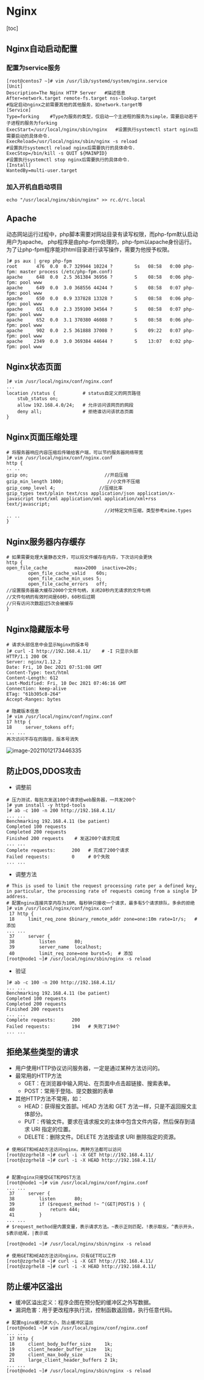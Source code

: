 # Nginx

[toc]

## Nginx自动启动配置

### 配置为service服务

```shell
[root@centos7 ~]# vim /usr/lib/systemd/system/nginx.service
[Unit]
Description=The Nginx HTTP Server	#描述信息
After=network.target remote-fs.target nss-lookup.target
#指定启动nginx之前需要其他的其他服务，如network.target等
[Service]
Type=forking	#Type为服务的类型，仅启动一个主进程的服务为simple，需要启动若干子进程的服务为forking
ExecStart=/usr/local/nginx/sbin/nginx	#设置执行systemctl start nginx后需要启动的具体命令.
ExecReload=/usr/local/nginx/sbin/nginx -s reload
#设置执行systemctl reload nginx后需要执行的具体命令.
ExecStop=/bin/kill -s QUIT ${MAINPID}
#设置执行systemctl stop nginx后需要执行的具体命令.
[Install]
WantedBy=multi-user.target
```

### 加入开机自启动项目

```shell
echo "/usr/local/nginx/sbin/nginx" >> rc.d/rc.local
```

## Apache

​		动态网站运行过程中，php脚本需要对网站目录有读写权限，而php-fpm默认启动用户为apache。 php程序是由php-fpm处理的，php-fpm以apache身份运行。为了让php-fpm程序能对html目录进行读写操作，需要为他授予权限。

```shell
]# ps aux | grep php-fpm
root       476  0.0  0.7 329944 10224 ?        Ss   08:58   0:00 php-fpm: master process (/etc/php-fpm.conf)
apache     648  0.0  2.5 361384 36956 ?        S    08:58   0:06 php-fpm: pool www
apache     649  0.0  3.0 368556 44244 ?        S    08:58   0:07 php-fpm: pool www
apache     650  0.0  0.9 337828 13328 ?        S    08:58   0:06 php-fpm: pool www
apache     651  0.0  2.3 359100 34564 ?        S    08:58   0:07 php-fpm: pool www
apache     652  0.0  3.1 370380 46088 ?        S    08:58   0:06 php-fpm: pool www
apache     902  0.0  2.5 361888 37008 ?        S    09:22   0:07 php-fpm: pool www
apache    2349  0.0  3.0 369384 44644 ?        S    13:07   0:02 php-fpm: pool www

```

## Nginx状态页面

```shell
]# vim /usr/local/nginx/conf/nginx.conf
...
location /status {			# status自定义的网页路径
	stub_status on;			
	allow 192.168.4.0/24;	# 允许访问该网页的网段
	deny all;				# 拒绝谁访问该状态页面
}
```

## Nginx页面压缩处理

```shell
# 将服务器响应内容压缩后传输给客户端，可以节约服务器网络带宽
]# vim /usr/local/nginx/conf/nginx.conf
http {
.. ..
gzip on;                            //开启压缩
gzip_min_length 1000;                //小文件不压缩
gzip_comp_level 4;                //压缩比率
gzip_types text/plain text/css application/json application/x-javascript text/xml application/xml application/xml+rss text/javascript;
                                    //对特定文件压缩，类型参考mime.types
.. ..
}
```

## Nginx服务器内存缓存

```shell
# 如果需要处理大量静态文件，可以将文件缓存在内存，下次访问会更快
http { 
open_file_cache          max=2000  inactive=20s;
        open_file_cache_valid    60s;
        open_file_cache_min_uses 5;
        open_file_cache_errors   off;
//设置服务器最大缓存2000个文件句柄，关闭20秒内无请求的文件句柄
//文件句柄的有效时间是60秒，60秒后过期
//只有访问次数超过5次会被缓存
} 
```

## Nginx隐藏版本号

```shell
# 请求头部信息中会显示Nginx的版本号
]# curl -I http://192.168.4.11/    # -I 只显示头部
HTTP/1.1 200 OK
Server: nginx/1.12.2
Date: Fri, 10 Dec 2021 07:51:08 GMT
Content-Type: text/html
Content-Length: 612
Last-Modified: Fri, 10 Dec 2021 07:46:16 GMT
Connection: keep-alive
ETag: "61b305c8-264"
Accept-Ranges: bytes

# 隐藏版本信息
]# vim /usr/local/nginx/conf/nginx.conf
17 http {
18     server_tokens off;
... ...
再次访问不存在的路径，版本号消失
```

![image-20211012173446335](imgs/image-20211012173446335.png)

## 防止DOS,DDOS攻击

- 调整前

```shell
# 压力测试，每批次发送100个请求给web服务器，一共发200个
]# yum install -y httpd-tools
]# ab -c 100 -n 200 http://192.168.4.11/ 
... ...
Benchmarking 192.168.4.11 (be patient)
Completed 100 requests
Completed 200 requests
Finished 200 requests    # 发送200个请求完成
... ... 
Complete requests:      200   # 完成了200个请求
Failed requests:        0     # 0个失败
... ...
```

- 调整方法

```shell
# This is used to limit the request processing rate per a defined key, in particular, the processing rate of requests coming from a single IP address.
# 配置nginx连接共享内存为10M，每秒钟只接收一个请求，最多有5个请求排队，多余的拒绝
]# vim /usr/local/nginx/conf/nginx.conf
 17 http {
 18     limit_req_zone $binary_remote_addr zone=one:10m rate=1r/s;   # 添加
... ...
 37     server {
 38         listen       80;
 39         server_name  localhost;
 40         limit_req zone=one burst=5;  # 添加
[root@node1 ~]# /usr/local/nginx/sbin/nginx -s reload
```

- 验证

```shell
]# ab -c 100 -n 200 http://192.168.4.11/ 
... ...
Benchmarking 192.168.4.11 (be patient)
Completed 100 requests
Completed 200 requests
Finished 200 requests
... ...
Complete requests:      200
Failed requests:        194   # 失败了194个
... ...
```

## 拒绝某些类型的请求

- 用户使用HTTP协议访问服务器，一定是通过某种方法访问的。
- 最常用的HTTP方法
  - GET：在浏览器中输入网址、在页面中点击超链接、搜索表单。
  - POST：常用于登陆、提交数据的表单
- 其他HTTP方法不常用，如：
  - HEAD：获得报文首部。HEAD 方法和 GET 方法一样，只是不返回报文主体部分。
  - PUT：传输文件。要求在请求报文的主体中包含文件内容，然后保存到请求 URI 指定的位置。
  - DELETE：删除文件。DELETE 方法按请求 URI 删除指定的资源。

```shell
# 使用GET和HEAD方法访问nginx。两种方法都可以访问
[root@zzgrhel8 ~]# curl -i -X GET http://192.168.4.11/
[root@zzgrhel8 ~]# curl -i -X HEAD http://192.168.4.11/


# 配置nginx只接受GET和POST方法
[root@node1 ~]# vim /usr/local/nginx/conf/nginx.conf
... ...
 37     server {
 38         listen       80;
 39         if ($request_method !~ ^(GET|POST)$ ) {
 40             return 444;
 41         }
... ...
# $request_method是内置变量，表示请求方法。~表示正则匹配，!表示取反。^表示开头，$表示结尾，|表示或

[root@node1 ~]# /usr/local/nginx/sbin/nginx -s reload

# 使用GET和HEAD方法访问nginx。只有GET可以工作
[root@zzgrhel8 ~]# curl -i -X GET http://192.168.4.11/
[root@zzgrhel8 ~]# curl -i -X HEAD http://192.168.4.11/
```

## 防止缓冲区溢出

- 缓冲区溢出定义：程序企图在预分配的缓冲区之外写数据。
- 漏洞危害：用于更改程序执行流，控制函数返回值，执行任意代码。

```shell
# 配置nginx缓冲区大小，防止缓冲区溢出
[root@node1 ~]# vim /usr/local/nginx/conf/nginx.conf
... ...
 17 http {
 18     client_body_buffer_size     1k;
 19     client_header_buffer_size   1k;
 20     client_max_body_size        1k;
 21     large_client_header_buffers 2 1k;
... ...
[root@node1 ~]# /usr/local/nginx/sbin/nginx -s reload
```

